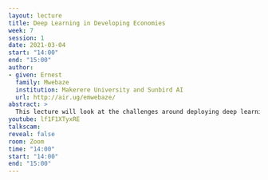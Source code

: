 ```yaml
---
layout: lecture
title: Deep Learning in Developing Economies
week: 7
session: 1
date: 2021-03-04
start: "14:00"
end: "15:00"
author:
- given: Ernest
  family: Mwebaze
  institution: Makerere University and Sunbird AI
  url: http://air.ug/emwebaze/
abstract: >
  This lecture will look at the challenges around deploying deep learning solutions in real world applications in the developing world.
youtube: lf1F1XTyxRE
talkscam:
reveal: false
room: Zoom
time: "14:00"
start: "14:00"
end: "15:00"
---
```


